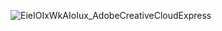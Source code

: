 ![EieIOIxWkAIoIux_AdobeCreativeCloudExpress](https://user-images.githubusercontent.com/64970703/167263698-09ff1c4f-83f7-4eeb-8d93-2ffc65a13b0e.gif)

